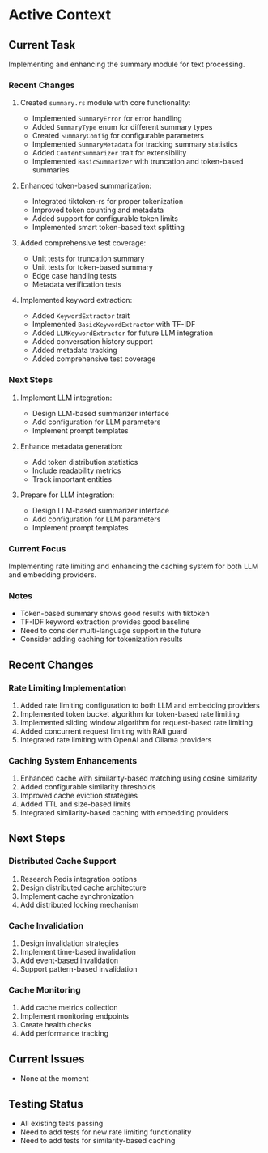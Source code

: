 # Active Context

## Current Task
Implementing and enhancing the summary module for text processing.

### Recent Changes
1. Created `summary.rs` module with core functionality:
   - Implemented `SummaryError` for error handling
   - Added `SummaryType` enum for different summary types
   - Created `SummaryConfig` for configurable parameters
   - Implemented `SummaryMetadata` for tracking summary statistics
   - Added `ContentSummarizer` trait for extensibility
   - Implemented `BasicSummarizer` with truncation and token-based summaries

2. Enhanced token-based summarization:
   - Integrated tiktoken-rs for proper tokenization
   - Improved token counting and metadata
   - Added support for configurable token limits
   - Implemented smart token-based text splitting

3. Added comprehensive test coverage:
   - Unit tests for truncation summary
   - Unit tests for token-based summary
   - Edge case handling tests
   - Metadata verification tests

4. Implemented keyword extraction:
   - Added `KeywordExtractor` trait
   - Implemented `BasicKeywordExtractor` with TF-IDF
   - Added `LLMKeywordExtractor` for future LLM integration
   - Added conversation history support
   - Added metadata tracking
   - Added comprehensive test coverage

### Next Steps
1. Implement LLM integration:
   - Design LLM-based summarizer interface
   - Add configuration for LLM parameters
   - Implement prompt templates

2. Enhance metadata generation:
   - Add token distribution statistics
   - Include readability metrics
   - Track important entities

3. Prepare for LLM integration:
   - Design LLM-based summarizer interface
   - Add configuration for LLM parameters
   - Implement prompt templates

### Current Focus
Implementing rate limiting and enhancing the caching system for both LLM and embedding providers.

### Notes
- Token-based summary shows good results with tiktoken
- TF-IDF keyword extraction provides good baseline
- Need to consider multi-language support in the future
- Consider adding caching for tokenization results

## Recent Changes

### Rate Limiting Implementation
1. Added rate limiting configuration to both LLM and embedding providers
2. Implemented token bucket algorithm for token-based rate limiting
3. Implemented sliding window algorithm for request-based rate limiting
4. Added concurrent request limiting with RAII guard
5. Integrated rate limiting with OpenAI and Ollama providers

### Caching System Enhancements
1. Enhanced cache with similarity-based matching using cosine similarity
2. Added configurable similarity thresholds
3. Improved cache eviction strategies
4. Added TTL and size-based limits
5. Integrated similarity-based caching with embedding providers

## Next Steps

### Distributed Cache Support
1. Research Redis integration options
2. Design distributed cache architecture
3. Implement cache synchronization
4. Add distributed locking mechanism

### Cache Invalidation
1. Design invalidation strategies
2. Implement time-based invalidation
3. Add event-based invalidation
4. Support pattern-based invalidation

### Cache Monitoring
1. Add cache metrics collection
2. Implement monitoring endpoints
3. Create health checks
4. Add performance tracking

## Current Issues
- None at the moment

## Testing Status
- All existing tests passing
- Need to add tests for new rate limiting functionality
- Need to add tests for similarity-based caching
